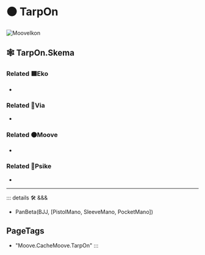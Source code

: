 # 🟠 <mooves>TarpOn</mooves>

![MooveIkon](/BetaIkon/Mooves_Ikon.png)

## 🕸 TarpOn.Skema

### Related 🟩<ekos>Eko</ekos>

-

### Related 🔻<via>Via</via>

-

### Related 🟠<mooves>Moove</mooves>

-

### Related 💜<psike>Psike</psike>

-

---

<!-- =================================================== -->
<!-- =================================================== -->
<!-- =================================================== -->
<!-- =================================================== -->
<!-- =================================================== -->
::: details 🛠 <dev>&&&</dev>

- PanBeta(BJJ, [PistolMano, SleeveMano, PocketMano])

<h2>PageTags</h2>

- "Moove.CacheMoove.TarpOn"
:::
